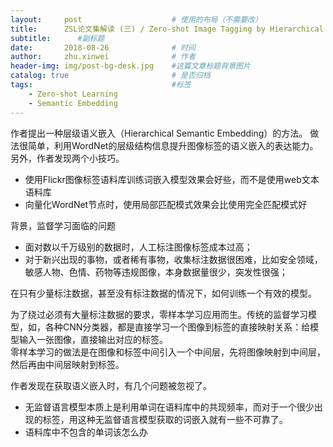 ```yaml
---
layout:     post   				    # 使用的布局（不需要改）
title:      ZSL论文集解读 (三) / Zero-shot Image Tagging by Hierarchical Semantic Embedding
subtitle:      #副标题
date:       2018-08-26 				# 时间
author:     zhu.xinwei 		    	# 作者
header-img: img/post-bg-desk.jpg 	#这篇文章标题背景图片
catalog: true 						# 是否归档
tags:								#标签
    - Zero-shot Learning 
    - Semantic Embedding
---
```



作者提出一种层级语义嵌入（Hierarchical Semantic Embedding）的方法。 做法很简单，利用WordNet的层级结构信息提升图像标签的语义嵌入的表达能力。另外，作者发现两个小技巧。
- 使用Flickr图像标签语料库训练词嵌入模型效果会好些，而不是使用web文本语料库
- 向量化WordNet节点时，使用局部匹配模式效果会比使用完全匹配模式好


背景，监督学习面临的问题
- 面对数以千万级别的数据时，人工标注图像标签成本过高；
- 对于新兴出现的事物，或者稀有事物，收集标注数据很困难，比如安全领域，敏感人物、色情、药物等违规图像，本身数据量很少，突发性很强；

在只有少量标注数据，甚至没有标注数据的情况下，如何训练一个有效的模型。

为了绕过必须有大量标注数据的要求，零样本学习应用而生。传统的监督学习模型，如，各种CNN分类器，都是直接学习一个图像到标签的直接映射关系：给模型输入一张图像，直接输出对应的标签。  
零样本学习的做法是在图像和标签中间引入一个中间层，先将图像映射到中间层，然后再由中间层映射到标签。

作者发现在获取语义嵌入时，有几个问题被忽视了。
- 无监督语言模型本质上是利用单词在语料库中的共现频率，而对于一个很少出现的标签，用这种无监督语言模型获取的词嵌入就有一些不可靠了。
- 语料库中不包含的单词该怎么办

